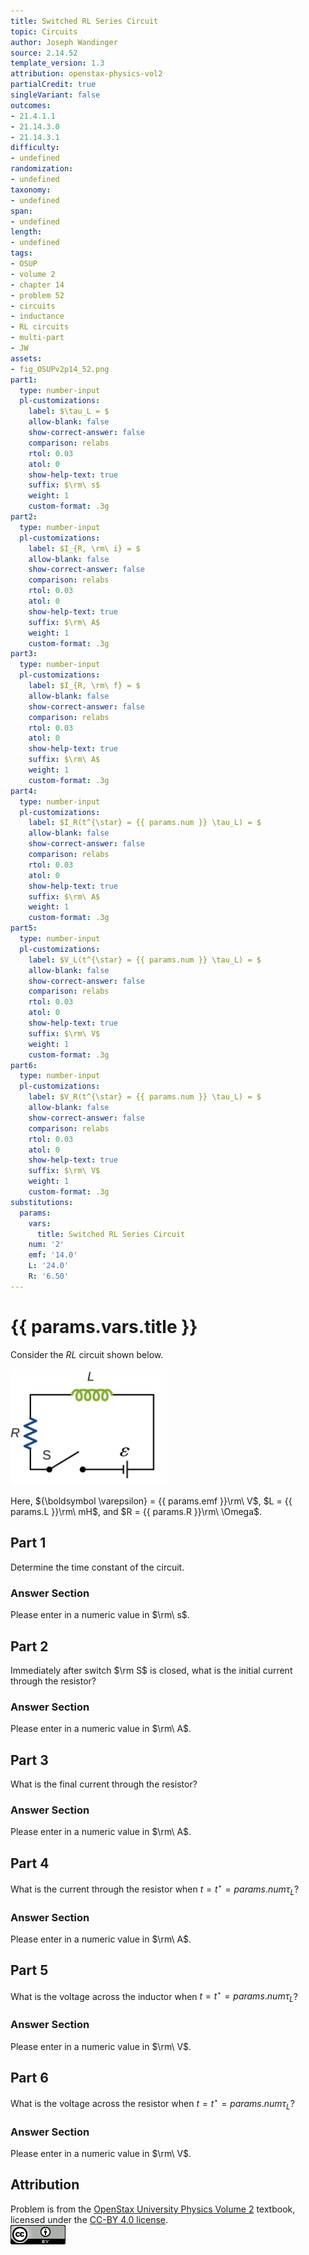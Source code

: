 ```yaml
---
title: Switched RL Series Circuit
topic: Circuits
author: Joseph Wandinger
source: 2.14.52
template_version: 1.3
attribution: openstax-physics-vol2
partialCredit: true
singleVariant: false
outcomes:
- 21.4.1.1
- 21.14.3.0
- 21.14.3.1
difficulty:
- undefined
randomization:
- undefined
taxonomy:
- undefined
span:
- undefined
length:
- undefined
tags:
- OSUP
- volume 2
- chapter 14
- problem 52
- circuits
- inductance
- RL circuits
- multi-part
- JW
assets:
- fig_OSUPv2p14_52.png
part1:
  type: number-input
  pl-customizations:
    label: $\tau_L = $
    allow-blank: false
    show-correct-answer: false
    comparison: relabs
    rtol: 0.03
    atol: 0
    show-help-text: true
    suffix: $\rm\ s$
    weight: 1
    custom-format: .3g
part2:
  type: number-input
  pl-customizations:
    label: $I_{R, \rm\ i} = $
    allow-blank: false
    show-correct-answer: false
    comparison: relabs
    rtol: 0.03
    atol: 0
    show-help-text: true
    suffix: $\rm\ A$
    weight: 1
    custom-format: .3g
part3:
  type: number-input
  pl-customizations:
    label: $I_{R, \rm\ f} = $
    allow-blank: false
    show-correct-answer: false
    comparison: relabs
    rtol: 0.03
    atol: 0
    show-help-text: true
    suffix: $\rm\ A$
    weight: 1
    custom-format: .3g
part4:
  type: number-input
  pl-customizations:
    label: $I_R(t^{\star} = {{ params.num }} \tau_L) = $
    allow-blank: false
    show-correct-answer: false
    comparison: relabs
    rtol: 0.03
    atol: 0
    show-help-text: true
    suffix: $\rm\ A$
    weight: 1
    custom-format: .3g
part5:
  type: number-input
  pl-customizations:
    label: $V_L(t^{\star} = {{ params.num }} \tau_L) = $
    allow-blank: false
    show-correct-answer: false
    comparison: relabs
    rtol: 0.03
    atol: 0
    show-help-text: true
    suffix: $\rm\ V$
    weight: 1
    custom-format: .3g
part6:
  type: number-input
  pl-customizations:
    label: $V_R(t^{\star} = {{ params.num }} \tau_L) = $
    allow-blank: false
    show-correct-answer: false
    comparison: relabs
    rtol: 0.03
    atol: 0
    show-help-text: true
    suffix: $\rm\ V$
    weight: 1
    custom-format: .3g
substitutions:
  params:
    vars:
      title: Switched RL Series Circuit
    num: '2'
    emf: '14.0'
    L: '24.0'
    R: '6.50'
---
```

# {{ params.vars.title }}
Consider the $RL$ circuit shown below.

<img src="fig_OSUPv2p14_52.png" width=250>

Here, ${\boldsymbol \varepsilon} = {{ params.emf }}\rm\ V$, $L = {{ params.L }}\rm\ mH$, and $R = {{ params.R }}\rm\ \Omega$.

## Part 1

Determine the time constant of the circuit.

### Answer Section

Please enter in a numeric value in $\rm\ s$.

## Part 2

Immediately after switch $\rm S$ is closed, what is the initial current through the resistor?

### Answer Section

Please enter in a numeric value in $\rm\ A$.

## Part 3

What is the final current through the resistor?

### Answer Section

Please enter in a numeric value in $\rm\ A$.

## Part 4

What is the current through the resistor when $t = t^{\star} = {{ params.num }} \tau_L$?

### Answer Section

Please enter in a numeric value in $\rm\ A$.

## Part 5

What is the voltage across the inductor when $t = t^{\star} = {{ params.num }} \tau_L$?

### Answer Section

Please enter in a numeric value in $\rm\ V$.

## Part 6

What is the voltage across the resistor when $t = t^{\star} = {{ params.num }} \tau_L$?

### Answer Section

Please enter in a numeric value in $\rm\ V$.

## Attribution

Problem is from the [OpenStax University Physics Volume 2](https://openstax.org/details/books/university-physics-volume-2) textbook, licensed under the [CC-BY 4.0 license](https://creativecommons.org/licenses/by/4.0/).<br>![Image representing the Creative Commons 4.0 BY license.](https://raw.githubusercontent.com/firasm/bits/master/by.png)